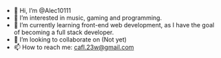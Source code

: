 - 👋 Hi, I’m @Alec10111
- 👀 I’m interested in music, gaming and programming.
- 🌱 I’m currently learning front-end web development, as I have the goal of becoming a full stack developer.
- 💞️ I’m looking to collaborate on (Not yet)
- 📫 How to reach me: cafl.23w@gmail.com

<!---
Alec10111/Alec10111 is a ✨ special ✨ repository because its `README.md` (this file) appears on your GitHub profile.
You can click the Preview link to take a look at your changes.
--->
